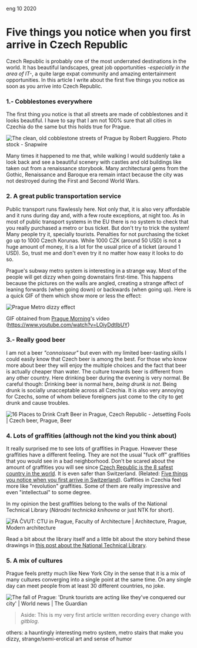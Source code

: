 <permalink>eng</permalink>
<month>10</month>
<year>2020</year>

# Five things you notice when you first arrive in Czech Republic

Czech Republic is probably one of the most underrated destinations in the world. It has beautiful landscapes, great job opportunities *-especially in the area of IT-*, a quite large expat community and amazing entertainment opportunities. In this article I write about the first five things you notice as soon as you arrive into Czech Republic.

### 1.- Cobblestones everywhere

The first thing you notice is that all streets are made of cobblestones and it looks beautiful. I have to say that I am not 100% sure that all cities in Czechia do the same but this holds true for Prague. 

![The clean, old cobblestone streets of Prague by Robert Ruggiero. Photo  stock - Snapwire](https://images.snapwi.re/6017/57bf2d38b6b187d1097b23c6.w800.jpg)

Many times it happened to me that, while walking I would suddenly take a look back and see a beautiful scenery with castles and old buildings like taken out from a renaissance storybook. Many architectural gems from the Gothic, Renaissance and Baroque era remain intact because the city was not destroyed during the First and Second World Wars.

### 2. A great public transportation service

Public transport runs flawlessly here. Not only that, it is also very affordable and it runs during day and, with a few route exceptions, at night too. As in most of public transport systems in the EU there is no system to check that you really purchased a metro or bus ticket. But don't try to trick the system! Many people try it, specially tourists. Penalties for not purchasing the ticket go up to 1000 Czech Korunas. While 1000 CZK (around 50 USD) is not a huge amount of money, it is a lot for the usual price of a ticket (around 1 USD). So, trust me and don't even try it no matter how easy it looks to do so.

Prague's subway metro system is interesting in a strange way. Most of the people will get dizzy when going downstairs first-time. This happens because the pictures on the walls are angled, creating a strange affect of leaning forwards (when going down) or backwards (when going up). Here is a quick GIF of them which show more or less the effect:

![Prague Metro dizzy effect](http://cdn.adelriosantiago.com/prague-metro-skew.gif)

GIF obtained from [Prague Morning](https://www.youtube.com/channel/UCiyq7F72tCihtzDC7z8NFAQ)'s video (https://www.youtube.com/watch?v=LOiyDdtIbUY)

### 3.- Really good beer

I am not a beer *"connoisseur"* but even with my limited beer-tasting skills I could easily know that Czech beer is among the best. For those who know more about beer they will enjoy the multiple choices and the fact that beer is actually cheaper than water. The culture towards beer is different from any other country. Here drinking beer during the evening is very normal. Be careful though: Drinking beer is normal here, *being drunk is not*. Being drunk is socially unacceptable across all Czechia. It is also very annoying for Czechs, some of whom believe foreigners just come to the city to get drunk and cause troubles.

![16 Places to Drink Craft Beer in Prague, Czech Republic - Jetsetting Fools  | Czech beer, Prague, Beer](https://i.pinimg.com/originals/6b/6b/a4/6b6ba466426a52ff96913eb85c30d07a.jpg)

### 4. Lots of graffities (although not the kind you think about)

It really surprised me to see lots of graffities in Prague. However these graffities have a different feeling. They are not the usual "fuck off" graffities that you would see in a bad neighborhood. Don't be scared about the amount of graffities you will see since [Czech Republic is the 8 safest country in the world](https://worldpopulationreview.com/country-rankings/safest-countries-in-the-world). It is even safer than Switzerland. (Related: [Five things you notice when you first arrive in Switzerland](http://adelriosantiago.com/gitblog/eng/amazing-switzerland)). Gaffities in Czechia feel more like "revolution" graffities. Some of them are really impressive and even "intellectual" to some degree.

In my opinion the best graffities belong to the walls of the National Technical Library (*Národní technická knihovna* or just NTK for short).

![FA ČVUT: CTU in Prague, Faculty of Architecture | Architecture, Prague,  Modern architecture](https://i.pinimg.com/originals/0f/7f/53/0f7f534a925204b06e0f7bf774621efc.jpg)

Read a bit about the library itself and a little bit about the story behind these drawings in [this post about the National Technical Library](https://erasmusu.com/en/erasmus-prague/what-to-see/national-technical-library-2525).

### 5. A mix of cultures

Prague feels pretty much like New York City in the sense that it is a mix of many cultures converging into a single point at the same time. On any single day can meet people from at least 30 different countries, no joke.

![The fall of Prague: 'Drunk tourists are acting like they've conquered our  city' | World news | The Guardian](https://i.guim.co.uk/img/media/dcc00000e1352d6f05d39848f340de6b26a07b41/47_284_3886_2332/master/3886.jpg?width=700&quality=85&auto=format&fit=max&s=0b7b20c5920150adb2f6c7637cb42579)





> Aside: This is my very first article written recording every change with *gitblog*.



others: a hauntingly interesting metro system, metro stairs that make you dizzy, strange/semi-erotical art and sense of humor